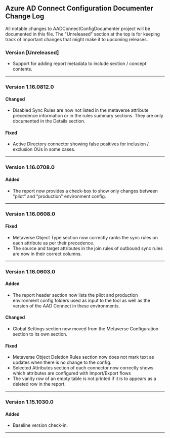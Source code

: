 ## Azure AD Connect Configuration Documenter Change Log

All notable changes to AADConnectConfigDocumenter project will be documented in this file. The "Unreleased" section at the top is for keeping track of important changes that might make it to upcoming releases.

### Version [Unreleased]

* Support for adding report metadata to include section / concept contents.

------------

### Version 1.16.0812.0


#### Changed

* Disabled Sync Rules are now not listed in the metaverse attribute precedence information or in the rules summary sections. They are only documented in the Details section.

#### Fixed

* Active Directory connector showing false positives for inclusion / exclusion OUs in some cases. 
------------

### Version 1.16.0708.0

#### Added

* The report now provides a check-box to show only changes between "pilot" and "production" environment config.
 
------------

### Version 1.16.0608.0

#### Fixed

* Metaverse Object Type  section now correctly ranks the sync rules on each attribute as per their precedence.
* The source and target attributes in the join rules of outbound sync rules are now in their correct columns.

------------

### Version 1.16.0603.0

#### Added

* The report header section now lists the pilot and production environment config folders used as input to the tool as well as the version of the AAD Connect in these environments.

#### Changed

* Global Settings section now moved from the Metaverse Configuration section to its own section.

#### Fixed

* Metaverse Object Deletion Rules section now does not mark text as updates when there is no change to the config.
* Selected Attributes section of each connector now correctly shows which attributes are configured with Import/Export flows
* The vanity row of an empty table is not printed if it is to appears as a deleted row in the report.

------------

### Version 1.15.1030.0

#### Added

* Baseline version check-in.

------------
